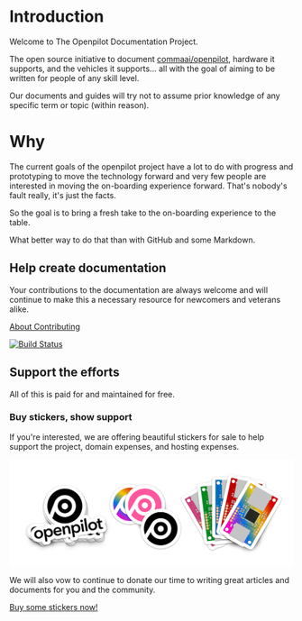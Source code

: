 # Introduction

Welcome to The Openpilot Documentation Project.

The open source initiative to document [commaai/openpilot](https://github.com/commaai/openpilot), hardware it supports, and the vehicles it supports... all with the goal of aiming to be written for people of any skill level.

Our documents and guides will try not to assume prior knowledge of any specific term or topic (within reason).

# Why

The current goals of the openpilot project have a lot to do with progress and prototyping to move the technology forward and very few people are interested in moving the on-boarding experience forward.  That's nobody's fault really, it's just the facts.

So the goal is to bring a fresh take to the on-boarding experience to the table.

What better way to do that than with GitHub and some Markdown.

## Help create documentation

Your contributions to the documentation are always welcome and will continue to make this a necessary resource for newcomers and veterans alike.

[About Contributing](documentation/contributing.md)

[![Build Status](https://travis-ci.org/openpilot-community/documentation.svg?branch=master)](https://travis-ci.org/openpilot-community/documentation)

## Support the efforts

All of this is paid for and maintained for free.

### Buy stickers, show support

If you're interested, we are offering beautiful stickers for sale to help support the project, domain expenses, and hosting expenses.

![](images/2018-07-12-15-27-42.png)

We will also vow to continue to donate our time to writing great articles and documents for you and the community.

[Buy some stickers now!](https://redbubble.com/jfrux)